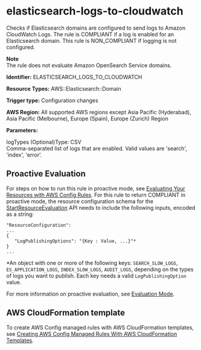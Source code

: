 # elasticsearch\-logs\-to\-cloudwatch<a name="elasticsearch-logs-to-cloudwatch"></a>

Checks if Elasticsearch domains are configured to send logs to Amazon CloudWatch Logs\. The rule is COMPLIANT if a log is enabled for an Elasticsearch domain\. This rule is NON\_COMPLIANT if logging is not configured\. 

**Note**  
The rule does not evaluate Amazon OpenSearch Service domains\.

**Identifier:** ELASTICSEARCH\_LOGS\_TO\_CLOUDWATCH

**Resource Types:** AWS::Elasticsearch::Domain

**Trigger type:** Configuration changes

**AWS Region:** All supported AWS regions except Asia Pacific \(Hyderabad\), Asia Pacific \(Melbourne\), Europe \(Spain\), Europe \(Zurich\) Region

**Parameters:**

logTypes \(Optional\)Type: CSV  
Comma\-separated list of logs that are enabled\. Valid values are 'search', 'index', 'error'\.

## Proactive Evaluation<a name="w2aac12c33c15b9d311c19"></a>

 For steps on how to run this rule in proactive mode, see [Evaluating Your Resources with AWS Config Rules](./evaluating-your-resources.html#evaluating-your-resources-proactive)\. For this rule to return COMPLIANT in proactive mode, the resource configuration schema for the [StartResourceEvaluation](https://docs.aws.amazon.com/config/latest/APIReference/API_StartResourceEvaluation.html) API needs to include the following inputs, encoded as a string: 

```
"ResourceConfiguration":
...
{
   "LogPublishingOptions": "{Key : Value, ...}"*
} 
...
```

\*An object with one or more of the following keys: `SEARCH_SLOW_LOGS`, `ES_APPLICATION_LOGS`, `INDEX_SLOW_LOGS`, `AUDIT_LOGS`, depending on the types of logs you want to publish\. Each key needs a valid `LogPublishingOption` value\.

 For more information on proactive evaluation, see [Evaluation Mode](./evaluate-config-rules.html)\. 

## AWS CloudFormation template<a name="w2aac12c33c15b9d311c21"></a>

To create AWS Config managed rules with AWS CloudFormation templates, see [Creating AWS Config Managed Rules With AWS CloudFormation Templates](aws-config-managed-rules-cloudformation-templates.md)\.